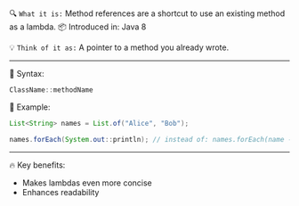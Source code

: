 🔍 `What it is:`
Method references are a shortcut to use an existing method as a lambda.
📦 Introduced in: Java 8

💡 `Think of it as:` A pointer to a method you already wrote.

---
🔧 Syntax:

```java
ClassName::methodName
```

🔧 Example:
```java
List<String> names = List.of("Alice", "Bob");

names.forEach(System.out::println); // instead of: names.forEach(name -> System.out.println(name));
```

---

🔥 Key benefits:
 - Makes lambdas even more concise
 - Enhances readability
